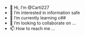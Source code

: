 - 👋 Hi, I’m @Carti227
- 👀 I’m interested in information safe
- 🌱 I’m currently learning c##
- 💞️ I’m looking to collaborate on ...
- 📫 How to reach me ...

<!---
Carti227/Carti227 is a ✨ special ✨ repository because its `README.md` (this file) appears on your GitHub profile.
You can click the Preview link to take a look at your changes.
--->
